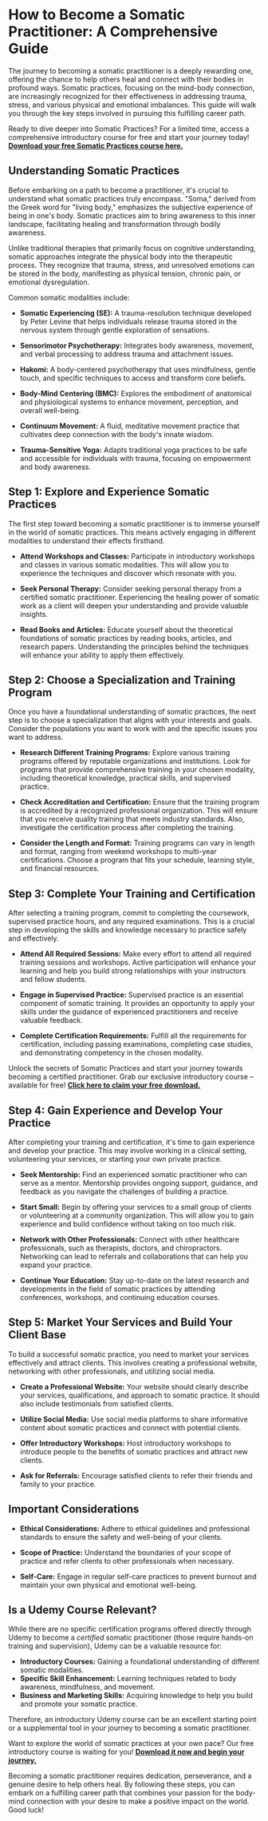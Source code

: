 # How to Become a Somatic Practitioner: A Comprehensive Guide

The journey to becoming a somatic practitioner is a deeply rewarding one, offering the chance to help others heal and connect with their bodies in profound ways. Somatic practices, focusing on the mind-body connection, are increasingly recognized for their effectiveness in addressing trauma, stress, and various physical and emotional imbalances. This guide will walk you through the key steps involved in pursuing this fulfilling career path.

Ready to dive deeper into Somatic Practices? For a limited time, access a comprehensive introductory course for free and start your journey today! [**Download your free Somatic Practices course here.**](https://udemywork.com/how-to-become-a-somatic-practitioner)

## Understanding Somatic Practices

Before embarking on a path to become a practitioner, it's crucial to understand what somatic practices truly encompass. "Soma," derived from the Greek word for "living body," emphasizes the subjective experience of being in one's body. Somatic practices aim to bring awareness to this inner landscape, facilitating healing and transformation through bodily awareness.

Unlike traditional therapies that primarily focus on cognitive understanding, somatic approaches integrate the physical body into the therapeutic process. They recognize that trauma, stress, and unresolved emotions can be stored in the body, manifesting as physical tension, chronic pain, or emotional dysregulation.

Common somatic modalities include:

*   **Somatic Experiencing (SE):** A trauma-resolution technique developed by Peter Levine that helps individuals release trauma stored in the nervous system through gentle exploration of sensations.

*   **Sensorimotor Psychotherapy:** Integrates body awareness, movement, and verbal processing to address trauma and attachment issues.

*   **Hakomi:** A body-centered psychotherapy that uses mindfulness, gentle touch, and specific techniques to access and transform core beliefs.

*   **Body-Mind Centering (BMC):** Explores the embodiment of anatomical and physiological systems to enhance movement, perception, and overall well-being.

*   **Continuum Movement:** A fluid, meditative movement practice that cultivates deep connection with the body's innate wisdom.

*   **Trauma-Sensitive Yoga:** Adapts traditional yoga practices to be safe and accessible for individuals with trauma, focusing on empowerment and body awareness.

## Step 1: Explore and Experience Somatic Practices

The first step toward becoming a somatic practitioner is to immerse yourself in the world of somatic practices. This means actively engaging in different modalities to understand their effects firsthand.

*   **Attend Workshops and Classes:** Participate in introductory workshops and classes in various somatic modalities. This will allow you to experience the techniques and discover which resonate with you.

*   **Seek Personal Therapy:** Consider seeking personal therapy from a certified somatic practitioner. Experiencing the healing power of somatic work as a client will deepen your understanding and provide valuable insights.

*   **Read Books and Articles:** Educate yourself about the theoretical foundations of somatic practices by reading books, articles, and research papers. Understanding the principles behind the techniques will enhance your ability to apply them effectively.

## Step 2: Choose a Specialization and Training Program

Once you have a foundational understanding of somatic practices, the next step is to choose a specialization that aligns with your interests and goals. Consider the populations you want to work with and the specific issues you want to address.

*   **Research Different Training Programs:** Explore various training programs offered by reputable organizations and institutions. Look for programs that provide comprehensive training in your chosen modality, including theoretical knowledge, practical skills, and supervised practice.

*   **Check Accreditation and Certification:** Ensure that the training program is accredited by a recognized professional organization. This will ensure that you receive quality training that meets industry standards. Also, investigate the certification process after completing the training.

*   **Consider the Length and Format:** Training programs can vary in length and format, ranging from weekend workshops to multi-year certifications. Choose a program that fits your schedule, learning style, and financial resources.

## Step 3: Complete Your Training and Certification

After selecting a training program, commit to completing the coursework, supervised practice hours, and any required examinations. This is a crucial step in developing the skills and knowledge necessary to practice safely and effectively.

*   **Attend All Required Sessions:** Make every effort to attend all required training sessions and workshops. Active participation will enhance your learning and help you build strong relationships with your instructors and fellow students.

*   **Engage in Supervised Practice:** Supervised practice is an essential component of somatic training. It provides an opportunity to apply your skills under the guidance of experienced practitioners and receive valuable feedback.

*   **Complete Certification Requirements:** Fulfill all the requirements for certification, including passing examinations, completing case studies, and demonstrating competency in the chosen modality.

Unlock the secrets of Somatic Practices and start your journey towards becoming a certified practitioner. Grab our exclusive introductory course – available for free! [**Click here to claim your free download.**](https://udemywork.com/how-to-become-a-somatic-practitioner)

## Step 4: Gain Experience and Develop Your Practice

After completing your training and certification, it's time to gain experience and develop your practice. This may involve working in a clinical setting, volunteering your services, or starting your own private practice.

*   **Seek Mentorship:** Find an experienced somatic practitioner who can serve as a mentor. Mentorship provides ongoing support, guidance, and feedback as you navigate the challenges of building a practice.

*   **Start Small:** Begin by offering your services to a small group of clients or volunteering at a community organization. This will allow you to gain experience and build confidence without taking on too much risk.

*   **Network with Other Professionals:** Connect with other healthcare professionals, such as therapists, doctors, and chiropractors. Networking can lead to referrals and collaborations that can help you expand your practice.

*   **Continue Your Education:** Stay up-to-date on the latest research and developments in the field of somatic practices by attending conferences, workshops, and continuing education courses.

## Step 5: Market Your Services and Build Your Client Base

To build a successful somatic practice, you need to market your services effectively and attract clients. This involves creating a professional website, networking with other professionals, and utilizing social media.

*   **Create a Professional Website:** Your website should clearly describe your services, qualifications, and approach to somatic practice. It should also include testimonials from satisfied clients.

*   **Utilize Social Media:** Use social media platforms to share informative content about somatic practices and connect with potential clients.

*   **Offer Introductory Workshops:** Host introductory workshops to introduce people to the benefits of somatic practices and attract new clients.

*   **Ask for Referrals:** Encourage satisfied clients to refer their friends and family to your practice.

## Important Considerations

*   **Ethical Considerations:** Adhere to ethical guidelines and professional standards to ensure the safety and well-being of your clients.

*   **Scope of Practice:** Understand the boundaries of your scope of practice and refer clients to other professionals when necessary.

*   **Self-Care:** Engage in regular self-care practices to prevent burnout and maintain your own physical and emotional well-being.

## Is a Udemy Course Relevant?

While there are no specific certification programs offered directly through Udemy to become a *certified* somatic practitioner (those require hands-on training and supervision), Udemy can be a valuable resource for:

*   **Introductory Courses:** Gaining a foundational understanding of different somatic modalities.
*   **Specific Skill Enhancement:** Learning techniques related to body awareness, mindfulness, and movement.
*   **Business and Marketing Skills:** Acquiring knowledge to help you build and promote your somatic practice.

Therefore, an introductory Udemy course can be an excellent starting point or a supplemental tool in your journey to becoming a somatic practitioner.

Want to explore the world of somatic practices at your own pace? Our free introductory course is waiting for you! [**Download it now and begin your journey.**](https://udemywork.com/how-to-become-a-somatic-practitioner)

Becoming a somatic practitioner requires dedication, perseverance, and a genuine desire to help others heal. By following these steps, you can embark on a fulfilling career path that combines your passion for the body-mind connection with your desire to make a positive impact on the world. Good luck!
